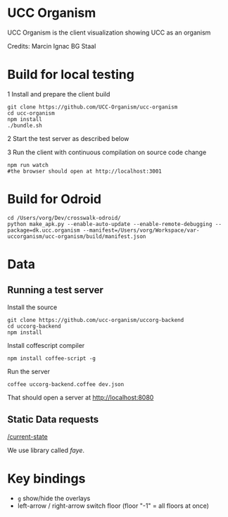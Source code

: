 # UCC Organism

UCC Organism is the client visualization showing UCC as an organism

Credits:
Marcin Ignac
BG Staal

# Build for local testing

1 Install and prepare the client build
```
git clone https://github.com/UCC-Organism/ucc-organism
cd ucc-organism
npm install
./bundle.sh
```

2 Start the test server as described below

3 Run the client with continuous compilation on source code change
```
npm run watch
#the browser should open at http://localhost:3001
```

# Build for Odroid

```
cd /Users/vorg/Dev/crosswalk-odroid/
python make_apk.py --enable-auto-update --enable-remote-debugging --package=dk.ucc.organism --manifest=/Users/vorg/Workspace/var-uccorganism/ucc-organism/build/manifest.json
```

# Data

## Running a test server

Install the source

```
git clone https://github.com/ucc-organism/uccorg-backend
cd uccorg-backend
npm install
```

Install coffescript compiler

`npm install coffee-script -g`

Run the server

`coffee uccorg-backend.coffee dev.json`

That should open a server at [http://localhost:8080]()

## Static Data requests

[/current-state](http://localhost:8080/current-state)

We use library called *faye*.

# Key bindings

- `g` show/hide the overlays
- left-arrow / right-arrow switch floor (floor "-1" = all floors at once)
